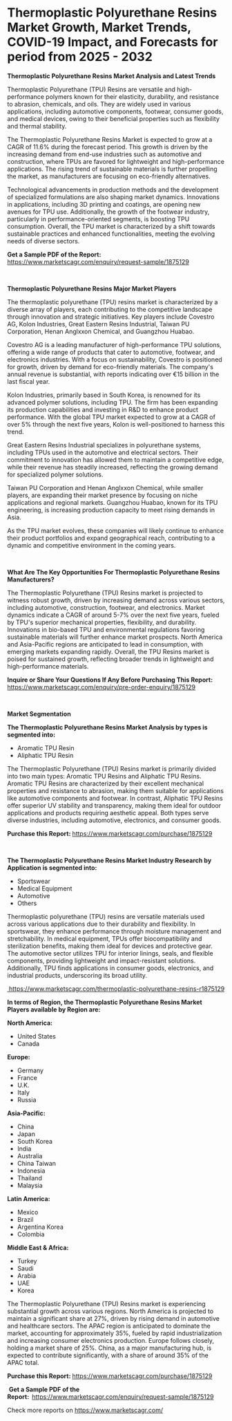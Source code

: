 <p><h1>Thermoplastic Polyurethane Resins Market Growth, Market Trends, COVID-19 Impact, and Forecasts for period from 2025 - 2032</h1></p><p><strong>Thermoplastic Polyurethane Resins Market Analysis and Latest Trends</strong></p>
<p><p>Thermoplastic Polyurethane (TPU) Resins are versatile and high-performance polymers known for their elasticity, durability, and resistance to abrasion, chemicals, and oils. They are widely used in various applications, including automotive components, footwear, consumer goods, and medical devices, owing to their beneficial properties such as flexibility and thermal stability.</p><p>The Thermoplastic Polyurethane Resins Market is expected to grow at a CAGR of 11.6% during the forecast period. This growth is driven by the increasing demand from end-use industries such as automotive and construction, where TPUs are favored for lightweight and high-performance applications. The rising trend of sustainable materials is further propelling the market, as manufacturers are focusing on eco-friendly alternatives. </p><p>Technological advancements in production methods and the development of specialized formulations are also shaping market dynamics. Innovations in applications, including 3D printing and coatings, are opening new avenues for TPU use. Additionally, the growth of the footwear industry, particularly in performance-oriented segments, is boosting TPU consumption. Overall, the TPU market is characterized by a shift towards sustainable practices and enhanced functionalities, meeting the evolving needs of diverse sectors.</p></p>
<p><strong>Get a Sample PDF of the Report:&nbsp;</strong> <a href="https://www.marketscagr.com/enquiry/request-sample/1875129?utm_campaign=3501&utm_medium=2&utm_source=Github&utm_content=ia&utm_term=03042025&utm_id=thermoplastic-polyurethane-resins">https://www.marketscagr.com/enquiry/request-sample/1875129</a></p>
<p>&nbsp;</p>
<p><strong>Thermoplastic Polyurethane Resins Major Market Players</strong></p>
<p><p>The thermoplastic polyurethane (TPU) resins market is characterized by a diverse array of players, each contributing to the competitive landscape through innovation and strategic initiatives. Key players include Covestro AG, Kolon Industries, Great Eastern Resins Industrial, Taiwan PU Corporation, Henan Anglxxon Chemical, and Guangzhou Huabao.</p><p>Covestro AG is a leading manufacturer of high-performance TPU solutions, offering a wide range of products that cater to automotive, footwear, and electronics industries. With a focus on sustainability, Covestro is positioned for growth, driven by demand for eco-friendly materials. The company's annual revenue is substantial, with reports indicating over €15 billion in the last fiscal year.</p><p>Kolon Industries, primarily based in South Korea, is renowned for its advanced polymer solutions, including TPU. The firm has been expanding its production capabilities and investing in R&D to enhance product performance. With the global TPU market expected to grow at a CAGR of over 5% through the next five years, Kolon is well-positioned to harness this trend.</p><p>Great Eastern Resins Industrial specializes in polyurethane systems, including TPUs used in the automotive and electrical sectors. Their commitment to innovation has allowed them to maintain a competitive edge, while their revenue has steadily increased, reflecting the growing demand for specialized polymer solutions.</p><p>Taiwan PU Corporation and Henan Anglxxon Chemical, while smaller players, are expanding their market presence by focusing on niche applications and regional markets. Guangzhou Huabao, known for its TPU engineering, is increasing production capacity to meet rising demands in Asia.</p><p>As the TPU market evolves, these companies will likely continue to enhance their product portfolios and expand geographical reach, contributing to a dynamic and competitive environment in the coming years.</p></p>
<p>&nbsp;</p>
<p><strong>What Are The Key Opportunities For Thermoplastic Polyurethane Resins Manufacturers?</strong></p>
<p><p>The Thermoplastic Polyurethane (TPU) Resins market is projected to witness robust growth, driven by increasing demand across various sectors, including automotive, construction, footwear, and electronics. Market dynamics indicate a CAGR of around 5-7% over the next five years, fueled by TPU's superior mechanical properties, flexibility, and durability. Innovations in bio-based TPU and environmental regulations favoring sustainable materials will further enhance market prospects. North America and Asia-Pacific regions are anticipated to lead in consumption, with emerging markets expanding rapidly. Overall, the TPU Resins market is poised for sustained growth, reflecting broader trends in lightweight and high-performance materials.</p></p>
<p><strong>Inquire or Share Your Questions If Any Before Purchasing This Report:</strong> <a href="https://www.marketscagr.com/enquiry/pre-order-enquiry/1875129?utm_campaign=3501&utm_medium=2&utm_source=Github&utm_content=ia&utm_term=03042025&utm_id=thermoplastic-polyurethane-resins">https://www.marketscagr.com/enquiry/pre-order-enquiry/1875129</a></p>
<p>&nbsp;</p>
<p><strong>Market Segmentation</strong></p>
<p><strong>The Thermoplastic Polyurethane Resins Market Analysis by types is segmented into:</strong></p>
<p><ul><li>Aromatic TPU Resin</li><li>Aliphatic TPU Resin</li></ul></p>
<p><p>The Thermoplastic Polyurethane (TPU) Resins market is primarily divided into two main types: Aromatic TPU Resins and Aliphatic TPU Resins. Aromatic TPU Resins are characterized by their excellent mechanical properties and resistance to abrasion, making them suitable for applications like automotive components and footwear. In contrast, Aliphatic TPU Resins offer superior UV stability and transparency, making them ideal for outdoor applications and products requiring aesthetic appeal. Both types serve diverse industries, including automotive, electronics, and consumer goods.</p></p>
<p><strong>Purchase this Report:&nbsp;</strong><a href="https://www.marketscagr.com/purchase/1875129?utm_campaign=3501&utm_medium=2&utm_source=Github&utm_content=ia&utm_term=03042025&utm_id=thermoplastic-polyurethane-resins">https://www.marketscagr.com/purchase/1875129</a></p>
<p>&nbsp;</p>
<p><strong>The Thermoplastic Polyurethane Resins Market Industry Research by Application is segmented into:</strong></p>
<p><ul><li>Sportswear</li><li>Medical Equipment</li><li>Automotive</li><li>Others</li></ul></p>
<p><p>Thermoplastic polyurethane (TPU) resins are versatile materials used across various applications due to their durability and flexibility. In sportswear, they enhance performance through moisture management and stretchability. In medical equipment, TPUs offer biocompatibility and sterilization benefits, making them ideal for devices and protective gear. The automotive sector utilizes TPU for interior linings, seals, and flexible components, providing lightweight and impact-resistant solutions. Additionally, TPU finds applications in consumer goods, electronics, and industrial products, underscoring its broad utility.</p></p>
<p><a href="https://www.marketscagr.com/thermoplastic-polyurethane-resins-r1875129?utm_campaign=3501&utm_medium=2&utm_source=Github&utm_content=ia&utm_term=03042025&utm_id=thermoplastic-polyurethane-resins">&nbsp;https://www.marketscagr.com/thermoplastic-polyurethane-resins-r1875129</a></p>
<p><strong>In terms of Region, the Thermoplastic Polyurethane Resins Market Players available by Region are:</strong></p>
<p>
    <p> <strong> North America: </strong>
        <ul>
            <li>United States</li>
            <li>Canada</li>
        </ul>
        </p> 
    <p> <strong> Europe: </strong>
        <ul>
            <li>Germany</li>
            <li>France</li>
            <li>U.K.</li>
            <li>Italy</li>
            <li>Russia</li>
        </ul>
        </p> 
    <p> <strong> Asia-Pacific: </strong>
        <ul>
            <li>China</li>
            <li>Japan</li>
            <li>South Korea</li>
            <li>India</li>
            <li>Australia</li>
            <li>China Taiwan</li>
            <li>Indonesia</li>
            <li>Thailand</li>
            <li>Malaysia</li>
        </ul>
        </p> 
    <p> <strong> Latin America: </strong>
        <ul>
            <li>Mexico</li>
            <li>Brazil</li>
            <li>Argentina Korea</li>
            <li>Colombia</li>
        </ul>
        </p> 
    <p> <strong> Middle East & Africa: </strong>
        <ul>
            <li>Turkey</li>
            <li>Saudi</li>
            <li>Arabia</li>
            <li>UAE</li>
            <li>Korea</li>
        </ul>
    </p>
    </p>
<p><p>The Thermoplastic Polyurethane (TPU) Resins market is experiencing substantial growth across various regions. North America is projected to maintain a significant share at 27%, driven by rising demand in automotive and healthcare sectors. The APAC region is anticipated to dominate the market, accounting for approximately 35%, fueled by rapid industrialization and increasing consumer electronics production. Europe follows closely, holding a market share of 25%. China, as a major manufacturing hub, is expected to contribute significantly, with a share of around 35% of the APAC total.</p></p>
<p><strong>Purchase this Report: </strong><a href="https://www.marketscagr.com/purchase/1875129?utm_campaign=3501&utm_medium=2&utm_source=Github&utm_content=ia&utm_term=03042025&utm_id=thermoplastic-polyurethane-resins">https://www.marketscagr.com/purchase/1875129</a></p>
<p>&nbsp;<strong>Get a Sample PDF of the Report:&nbsp;&nbsp;</strong><a href="https://www.marketscagr.com/enquiry/request-sample/1875129?utm_campaign=3501&utm_medium=2&utm_source=Github&utm_content=ia&utm_term=03042025&utm_id=thermoplastic-polyurethane-resins">https://www.marketscagr.com/enquiry/request-sample/1875129</a></p>
<p><strong></strong></p>
<p>Check more reports on <a href="https://www.marketscagr.com/?utm_campaign=3501&utm_medium=2&utm_source=Github&utm_content=ia&utm_term=03042025&utm_id=thermoplastic-polyurethane-resins">https://www.marketscagr.com/</a></p>
